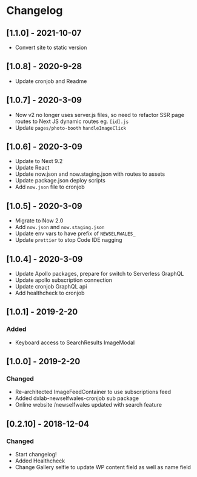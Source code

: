 # Changelog

## [1.1.0] - 2021-10-07

- Convert site to static version

## [1.0.8] - 2020-9-28

- Update cronjob and Readme

## [1.0.7] - 2020-3-09

- Now v2 no longer uses server.js files, so need to refactor SSR page routes to Next JS dynamic routes eg. `[id].js`
- Update `pages/photo-booth` `handleImageClick`

## [1.0.6] - 2020-3-09

- Update to Next 9.2
- Update React
- Update now.json and now.staging.json with routes to assets
- Update package.json deploy scripts
- Add `now.json` file to cronjob

## [1.0.5] - 2020-3-09

- Migrate to Now 2.0
- Add `now.json` and `now.staging.json`
- Update env vars to have prefix of `NEWSELFWALES_`
- Update `prettier` to stop Code IDE nagging

## [1.0.4] - 2020-3-09

- Update Apollo packages, prepare for switch to Serverless GraphQL
- Update apollo subscription connection
- Update cronjob GraphQL api
- Add healthcheck to cronjob

## [1.0.1] - 2019-2-20

### Added

- Keyboard access to SearchResults ImageModal

## [1.0.0] - 2019-2-20

### Changed

- Re-architected ImageFeedContainer to use subscriptions feed
- Added dxlab-newselfwales-cronjob sub package
- Online website /newselfwales updated with search feature

## [0.2.10] - 2018-12-04

### Changed

- Start changelog!
- Added Healthcheck
- Change Gallery selfie to update WP content field as well as name field
